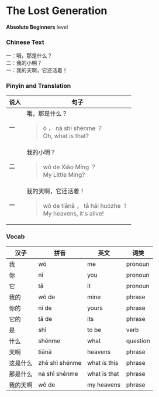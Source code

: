 # The Lost Generation
**Absolute Beginners** level
### Chinese Text
一：哦，那是什么？<br />二：我的小明？<br />一：我的天啊，它还活着！

### Pinyin and Translation
|说人|句子|
|----|----|
|一|哦，那是什么？<blockquote>ò ， nà shì shénme ？<br />Oh, what is that?</blockquote>|
|二|我的小明？<blockquote>wǒ de Xiǎo Míng ？<br />My Little Ming?</blockquote>|
|一|我的天啊，它还活着！<blockquote>wǒ de tiānā ， tā hái huózhe ！<br />My heavens, it's alive!</blockquote>|
### Vocab
|汉子|拼音|英文|词类|
|----|----|----|----|
|我|wǒ|me|pronoun|
|你|nǐ|you|pronoun|
|它|tā|it|pronoun|
|我的|wǒ de|mine|phrase|
|你的|nǐ de|yours|phrase|
|它的|tā de|its|phrase|
|是|shì|to be|verb|
|什么|shénme|what|question|
|天啊|tiānā|heavens|phrase|
|这是什么|zhè shì shénme|what is this|phrase|
|那是什么|nà shì shénme|what is that|phrase|
|我的天啊|wǒ de|my heavens|phrase|